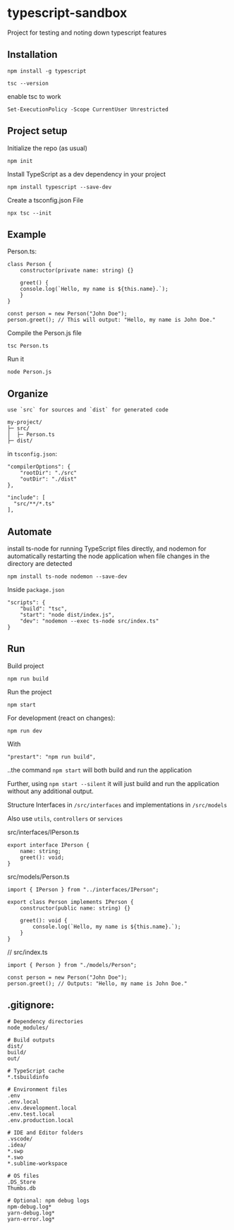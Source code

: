 # typescript-sandbox
Project for testing and noting down typescript features


## Installation

    npm install -g typescript

    tsc --version

enable tsc to work

    Set-ExecutionPolicy -Scope CurrentUser Unrestricted


## Project setup

Initialize the repo (as usual)

    npm init

Install TypeScript as a dev dependency in your project

    npm install typescript --save-dev

Create a tsconfig.json File

    npx tsc --init


## Example

Person.ts:

    class Person {
        constructor(private name: string) {}
    
        greet() {
        console.log(`Hello, my name is ${this.name}.`);
        }
    }
    
    const person = new Person("John Doe");
    person.greet(); // This will output: "Hello, my name is John Doe."

Compile the Person.js file

    tsc Person.ts

Run it 

    node Person.js


## Organize

    use `src` for sources and `dist` for generated code

    my-project/
    ├─ src/
    │  ├─ Person.ts
    ├─ dist/

in `tsconfig.json`:

    "compilerOptions": {
        "rootDir": "./src"
        "outDir": "./dist"
    },

    "include": [
      "src/**/*.ts"
    ], 

## Automate

install ts-node for running TypeScript files directly, and nodemon for automatically restarting the node application when file changes in the directory are detected

    npm install ts-node nodemon --save-dev

Inside `package.json`

    "scripts": {
        "build": "tsc",
        "start": "node dist/index.js",
        "dev": "nodemon --exec ts-node src/index.ts"
    }

## Run

Build project

    npm run build

Run the project

    npm start

For development (react on changes):

    npm run dev

With

    "prestart": "npm run build",

..the command `npm start` will both build and run the application

Further, using `npm start --silent` it will just build and run the application without any additional output.

Structure Interfaces in `/src/interfaces` and implementations in `/src/models`

Also use `utils`, `controllers` or `services`

src/interfaces/IPerson.ts

    export interface IPerson {
        name: string;
        greet(): void;
    }


src/models/Person.ts

    import { IPerson } from "../interfaces/IPerson";

    export class Person implements IPerson {
        constructor(public name: string) {}

        greet(): void {
            console.log(`Hello, my name is ${this.name}.`);
        }
    }

// src/index.ts

    import { Person } from "./models/Person";

    const person = new Person("John Doe");
    person.greet(); // Outputs: "Hello, my name is John Doe."


## .gitignore:

    # Dependency directories
    node_modules/

    # Build outputs
    dist/
    build/
    out/

    # TypeScript cache
    *.tsbuildinfo

    # Environment files
    .env
    .env.local
    .env.development.local
    .env.test.local
    .env.production.local

    # IDE and Editor folders
    .vscode/
    .idea/
    *.swp
    *.swo
    *.sublime-workspace

    # OS files
    .DS_Store
    Thumbs.db

    # Optional: npm debug logs
    npm-debug.log*
    yarn-debug.log*
    yarn-error.log*
